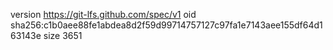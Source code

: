 version https://git-lfs.github.com/spec/v1
oid sha256:c1b0aee88fe1abdea8d2f59d99714757127c97fa1e7143aee155df64d163143e
size 3651
